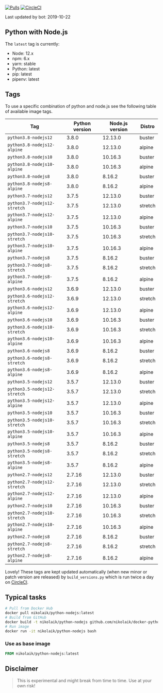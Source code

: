 [![Pulls](https://img.shields.io/docker/pulls/nikolaik/python-nodejs.svg?style=flat-square)](https://hub.docker.com/r/nikolaik/python-nodejs/)
[![CircleCI](https://img.shields.io/circleci/project/github/nikolaik/docker-python-nodejs.svg?style=flat-square)](https://circleci.com/gh/nikolaik/docker-python-nodejs)

Last updated by bot: 2019-10-22

## Python with Node.js
The `latest` tag is currently:

- Node: 12.x
- npm: 6.x
- yarn: stable
- Python: latest
- pip: latest
- pipenv: latest

## Tags
To use a specific combination of python and node.js see the following table of available image tags.

Tag | Python version | Node.js version | Distro
--- | --- | --- | ---
`python3.8-nodejs12` | 3.8.0 | 12.13.0 | buster
`python3.8-nodejs12-alpine` | 3.8.0 | 12.13.0 | alpine
`python3.8-nodejs10` | 3.8.0 | 10.16.3 | buster
`python3.8-nodejs10-alpine` | 3.8.0 | 10.16.3 | alpine
`python3.8-nodejs8` | 3.8.0 | 8.16.2 | buster
`python3.8-nodejs8-alpine` | 3.8.0 | 8.16.2 | alpine
`python3.7-nodejs12` | 3.7.5 | 12.13.0 | buster
`python3.7-nodejs12-stretch` | 3.7.5 | 12.13.0 | stretch
`python3.7-nodejs12-alpine` | 3.7.5 | 12.13.0 | alpine
`python3.7-nodejs10` | 3.7.5 | 10.16.3 | buster
`python3.7-nodejs10-stretch` | 3.7.5 | 10.16.3 | stretch
`python3.7-nodejs10-alpine` | 3.7.5 | 10.16.3 | alpine
`python3.7-nodejs8` | 3.7.5 | 8.16.2 | buster
`python3.7-nodejs8-stretch` | 3.7.5 | 8.16.2 | stretch
`python3.7-nodejs8-alpine` | 3.7.5 | 8.16.2 | alpine
`python3.6-nodejs12` | 3.6.9 | 12.13.0 | buster
`python3.6-nodejs12-stretch` | 3.6.9 | 12.13.0 | stretch
`python3.6-nodejs12-alpine` | 3.6.9 | 12.13.0 | alpine
`python3.6-nodejs10` | 3.6.9 | 10.16.3 | buster
`python3.6-nodejs10-stretch` | 3.6.9 | 10.16.3 | stretch
`python3.6-nodejs10-alpine` | 3.6.9 | 10.16.3 | alpine
`python3.6-nodejs8` | 3.6.9 | 8.16.2 | buster
`python3.6-nodejs8-stretch` | 3.6.9 | 8.16.2 | stretch
`python3.6-nodejs8-alpine` | 3.6.9 | 8.16.2 | alpine
`python3.5-nodejs12` | 3.5.7 | 12.13.0 | buster
`python3.5-nodejs12-stretch` | 3.5.7 | 12.13.0 | stretch
`python3.5-nodejs12-alpine` | 3.5.7 | 12.13.0 | alpine
`python3.5-nodejs10` | 3.5.7 | 10.16.3 | buster
`python3.5-nodejs10-stretch` | 3.5.7 | 10.16.3 | stretch
`python3.5-nodejs10-alpine` | 3.5.7 | 10.16.3 | alpine
`python3.5-nodejs8` | 3.5.7 | 8.16.2 | buster
`python3.5-nodejs8-stretch` | 3.5.7 | 8.16.2 | stretch
`python3.5-nodejs8-alpine` | 3.5.7 | 8.16.2 | alpine
`python2.7-nodejs12` | 2.7.16 | 12.13.0 | buster
`python2.7-nodejs12-stretch` | 2.7.16 | 12.13.0 | stretch
`python2.7-nodejs12-alpine` | 2.7.16 | 12.13.0 | alpine
`python2.7-nodejs10` | 2.7.16 | 10.16.3 | buster
`python2.7-nodejs10-stretch` | 2.7.16 | 10.16.3 | stretch
`python2.7-nodejs10-alpine` | 2.7.16 | 10.16.3 | alpine
`python2.7-nodejs8` | 2.7.16 | 8.16.2 | buster
`python2.7-nodejs8-stretch` | 2.7.16 | 8.16.2 | stretch
`python2.7-nodejs8-alpine` | 2.7.16 | 8.16.2 | alpine

Lovely! These tags are kept updated automatically (when new minor or patch version are released) by `build_versions.py` which is run twice a day on [CircleCI](https://circleci.com/gh/nikolaik/docker-python-nodejs).

## Typical tasks
```bash
# Pull from Docker Hub
docker pull nikolaik/python-nodejs:latest
# Build from GitHub
docker build -t nikolaik/python-nodejs github.com/nikolaik/docker-python-nodejs
# Run image
docker run -it nikolaik/python-nodejs bash
```

### Use as base image
```Dockerfile
FROM nikolaik/python-nodejs:latest
```

## Disclaimer
> This is experimental and might break from time to time. Use at your own risk!
